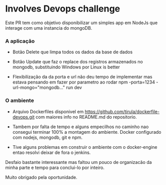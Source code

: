 # Involves Devops challenge

 Este PR tem como objetivo disponibilizar um simples app em NodeJs que interage com uma instancia do mongoDB.

### A aplicação

- Botão Delete que limpa todos os dados da base de dados

- Botão Update que faz o replace dos registros armazenados no mongodb, substituindo Windows por Linux is better

- Flexibilização da da porta e url não deu tempo de implementar mas estava pensando em fazer por parametro ao rodar npm -porta=1234 -url-mongo="mongodb..." run dev

### O ambiente

- Arquivo Dockerfiles disponivel em https://github.com/tirula/dockerfile-devops.git com maiores info no README.md do repositorio.

- Tambem por falta de tempo e alguns empecilhos no caminho nao consegui terminar 100% a montagem do ambiente. Docker configurado com nodejs, mongodb, git e npm.

- Tive alguns problemas em construir o ambiente com o docker-engine entao resolvi deixar de fora o jenkins.

Desfaio bastante interessante mas faltou um pouco de organizacão da minha parte e tempo para conclui-lo por inteiro.

Muito obrigado pela oportunidade.

